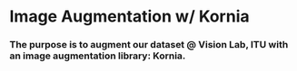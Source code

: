 # Image Augmentation w/ Kornia

### The purpose is to augment our dataset @ Vision Lab, ITU with an image augmentation library: Kornia.
